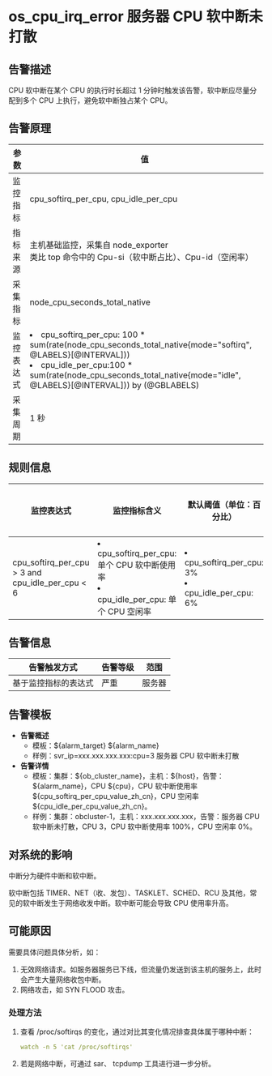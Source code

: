 # os_cpu_irq_error 服务器 CPU 软中断未打散

## 告警描述

CPU 软中断在某个 CPU 的执行时长超过 1 分钟时触发该告警，软中断应尽量分配到多个 CPU 上执行，避免软中断独占某个 CPU。

## 告警原理

| 参数 | 值 |
| --- | --- |
| 监控指标 | cpu_softirq_per_cpu, cpu_idle_per_cpu |
| 指标来源 | 主机基础监控，采集自 node_exporter</br>类比 top 命令中的 Cpu-si（软中断占比）、Cpu-id（空闲率） |
| 采集指标 | node_cpu_seconds_total_native |
| 监控表达式 | <li>cpu_softirq_per_cpu: 100 * sum(rate(node_cpu_seconds_total_native{mode="softirq", @LABELS}[@INTERVAL]))</li><li>cpu_idle_per_cpu:100 * sum(rate(node_cpu_seconds_total_native{mode="idle", @LABELS}[@INTERVAL])) by (@GBLABELS) </li>|
| 采集周期 | 1 秒 |

## 规则信息

| 监控表达式 | 监控指标含义 | 默认阈值（单位：百分比） | 检测周期 | 消除周期 |
| --- | --- | --- | --- | --- |
| cpu_softirq_per_cpu > 3 and cpu_idle_per_cpu < 6 | <li>cpu_softirq_per_cpu: 单个 CPU 软中断使用率</li><li>cpu_idle_per_cpu: 单个 CPU 空闲率</li> | <li>cpu_softirq_per_cpu: 3% </li><li>cpu_idle_per_cpu: 6%</li> | 10 秒 | 5 分钟 |

## 告警信息

| 告警触发方式 | 告警等级 | 范围 |
| --- | --- | --- |
| 基于监控指标的表达式 | 严重 | 服务器 |

## 告警模板

* **告警概述**
  * 模板：\${alarm_target} ${alarm_name}
  * 样例：svr_ip=xxx.xxx.xxx.xxx:cpu=3 服务器 CPU 软中断未打散
* **告警详情**
  * 模板：集群：\${ob_cluster_name}，主机：\${host}，告警：\${alarm_name}，CPU \${cpu}，CPU 软中断使用率 \${cpu_softirq_per_cpu_value_zh_cn}，CPU 空闲率 \${cpu_idle_per_cpu_value_zh_cn}。
  * 样例：集群：obcluster-1，主机：xxx.xxx.xxx.xxx，告警：服务器 CPU 软中断未打散，CPU 3，CPU 软中断使用率 100%，CPU 空闲率 0%。

## 对系统的影响

中断分为硬件中断和软中断。

软中断包括 TIMER、NET（收、发包）、TASKLET、SCHED、RCU 及其他，常见的软中断发生于网络收发中断。软中断可能会导致 CPU 使用率升高。

## 可能原因

需要具体问题具体分析，如：

1. 无效网络请求。如服务器服务已下线，但流量仍发送到该主机的服务上，此时会产生大量网络收包中断。
2. 网络攻击，如 SYN FLOOD 攻击。

### 处理方法

1. 查看 /proc/softirqs 的变化，通过对比其变化情况排查具体属于哪种中断：

    ```yaml
    watch -n 5 'cat /proc/softirqs'
    ```

2. 若是网络中断，可通过 sar、 tcpdump 工具进行进一步分析。